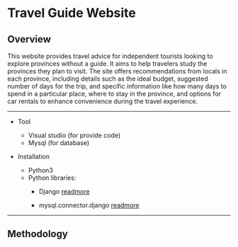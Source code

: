 # Travel Guide Website

## **Overview**
This website provides travel advice for independent tourists looking to explore provinces without a guide. It aims to help travelers study the provinces they plan to visit. The site offers recommendations from locals in each province, including details such as the ideal budget, suggested number of days for the trip, and specific information like how many days to spend in a particular place, where to stay in the province, and options for car rentals to enhance convenience during the travel experience.

---
* Tool
  * Visual studio (for provide code)
  * Mysql (for database)

* Installation
  * Python3
  * Python libraries:
    * Django [readmore]( https://www.djangoproject.com/start/overview/ )

    * mysql.connector.django [readmore](https://dev.mysql.com/doc/connector-python/en/connector-python-django-backend.html)

---
## Methodology


